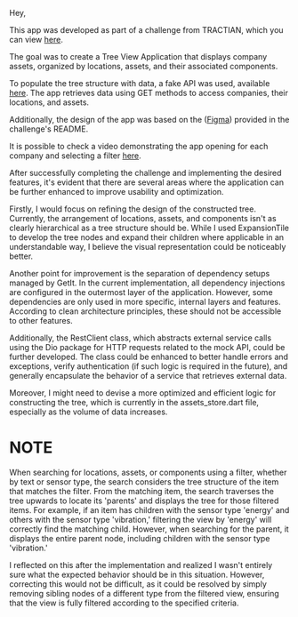 Hey,

This app was developed as part of a challenge from TRACTIAN, which you can view [here](https://github.com/tractian/challenges/tree/main/mobile).

The goal was to create a Tree View Application that displays company assets, organized by locations, assets, and their associated components.

To populate the tree structure with data, a fake API was used, available [here](https://fake-api.tractian.com). The app retrieves data using GET methods to access companies, their locations, and assets.

Additionally, the design of the app was based on the ([Figma](https://www.figma.com/design/IP50SSLkagXsUNWiZj0PjP/%5BCareers%5D-Flutter-Challenge-v2?node-id=0-1&t=ZxowLpXDFvQxdNks-0)) provided in the challenge's README.

It is possible to check a video demonstrating the app opening for each company and selecting a filter [here](https://drive.google.com/file/d/1hh8Xg6Kr-4ZwatlEhGc6syCU9lTxNKRz/view?usp=sharing).

After successfully completing the challenge and implementing the desired features, it's evident that there are several areas where the application can be further enhanced to improve usability and optimization.

Firstly, I would focus on refining the design of the constructed tree. Currently, the arrangement of locations, assets, and components isn't as clearly hierarchical as a tree structure should be. While I used ExpansionTile to develop the tree nodes and expand their children where applicable in an understandable way, I believe the visual representation could be noticeably better.

Another point for improvement is the separation of dependency setups managed by GetIt. In the current implementation, all dependency injections are configured in the outermost layer of the application. However, some dependencies are only used in more specific, internal layers and features. According to clean architecture principles, these should not be accessible to other features.

Additionally, the RestClient class, which abstracts external service calls using the Dio package for HTTP requests related to the mock API, could be further developed. The class could be enhanced to better handle errors and exceptions, verify authentication (if such logic is required in the future), and generally encapsulate the behavior of a service that retrieves external data.

Moreover, I might need to devise a more optimized and efficient logic for constructing the tree, which is currently in the assets_store.dart file, especially as the volume of data increases.

# NOTE

When searching for locations, assets, or components using a filter, whether by text or sensor type, the search considers the tree structure of the item that matches the filter. From the matching item, the search traverses the tree upwards to locate its 'parents' and displays the tree for those filtered items. For example, if an item has children with the sensor type 'energy' and others with the sensor type 'vibration,' filtering the view by 'energy' will correctly find the matching child. However, when searching for the parent, it displays the entire parent node, including children with the sensor type 'vibration.'

I reflected on this after the implementation and realized I wasn't entirely sure what the expected behavior should be in this situation. However, correcting this would not be difficult, as it could be resolved by simply removing sibling nodes of a different type from the filtered view, ensuring that the view is fully filtered according to the specified criteria.
